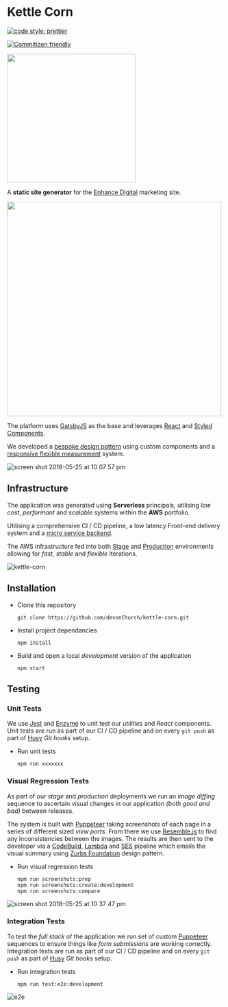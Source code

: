 # Kettle Corn

[![code style: prettier](https://img.shields.io/badge/code_style-prettier-ff69b4.svg)](https://github.com/prettier/prettier)

[![Commitizen friendly](https://img.shields.io/badge/commitizen-friendly-brightgreen.svg)](http://commitizen.github.io/cz-cli/)

<img src="https://user-images.githubusercontent.com/15273233/40571783-36e53f02-60f3-11e8-93ba-2e368b309067.jpg" height="auto" width="300"/>

A **static site generator** for the [Enhance Digital](https://enhancedigital.co.nz/) marketing site.

<img src="https://user-images.githubusercontent.com/15273233/40571793-66163f38-60f3-11e8-9b0b-16bcb9c7e6e7.png" height="auto" width="500"/>

The platform uses [GatsbyJS](https://www.gatsbyjs.org/) as the base and leverages [React](https://reactjs.org/) and [Styled Components](https://www.styled-components.com/).

We developed a [bespoke design pattern](https://enhancedigital.co.nz/styleguide/) using custom components and a [responsive flexible measurement](http://ami.responsivedesign.is/?url=https%3A%2F%2Fenhancedigital.co.nz%2F#) system.

![screen shot 2018-05-25 at 10 07 57 pm](https://user-images.githubusercontent.com/15273233/40571800-733eaa9c-60f3-11e8-81c1-433d28219024.png)


## Infrastructure

The application was generated using **Serverless** principals, utilising *low cost*, *performant* and *scalable* systems within the **AWS** portfolio.

Utilising a comprehensive CI / CD pipeline, a low latency Front-end delivery system and a [micro service backend](https://github.com/devonChurch/sausage-sizzle).

The AWS infrastructure fed into both [Stage](http://stage.enhancedigital.co.nz/) and [Production](https://enhancedigital.co.nz/) environments allowing for *fast*, *stable* and *flexible* iterations.

![kettle-corn](https://user-images.githubusercontent.com/15273233/40571816-b1b0344e-60f3-11e8-83b6-1715874c9339.png)


## Installation

* Clone this repository

  ```
  git clone https://github.com/devonChurch/kettle-corn.git
  ```

* Install project dependancies

  ```
  npm install
  ```

* Build and open a local _development_ version of the application

  ```
  npm start
  ```

## Testing


### Unit Tests

We use [Jest](https://facebook.github.io/jest/) and [Enzyme](http://airbnb.io/enzyme/) to unit test our *utilities* and *React* components. Unit tests are run as part of our CI / CD pipeline and on every `git push` as part of [Husy](https://www.npmjs.com/package/husky) *Git hooks* setup.

* Run unit tests

  ```
  npm run xxxxxxx
  ```


### Visual Regression Tests

As part of our *stage* and *production* deployments we run an *image diffing* sequence to ascertain visual changes in our application *(both good and bad)* between releases.

The system is built with [Puppeteer](https://github.com/GoogleChrome/puppeteer) taking screenshots of each page in a series of different sized *view ports*. From there we use [Resemble.js](http://huddleeng.github.io/Resemble.js/) to find any inconsistencies between the images. The results are then sent to the developer via a [CodeBuild](https://aws.amazon.com/codebuild/), [Lambda](https://aws.amazon.com/lambda/) and [SES](https://aws.amazon.com/ses/) pipeline which emails the visual summary using [Zurbs Foundation](https://foundation.zurb.com/emails/docs/) design pattern.

* Run visual regression tests

  ```
  npm run screenshots:prep
  npm run screenshots:create:development
  npm run screenshots:compare
  ```

![screen shot 2018-05-25 at 10 37 47 pm](https://user-images.githubusercontent.com/15273233/40571850-55b8f1c0-60f4-11e8-9ac6-8802794dd14d.png)


### Integration Tests

To test the *full stack* of the application we run set of custom [Puppeteer](https://github.com/GoogleChrome/puppeteer) sequences to ensure things like *form submissions* are working correctly. Integration tests are run as part of our CI / CD pipeline and on every `git push` as part of [Husy](https://www.npmjs.com/package/husky) *Git hooks* setup.

* Run integration tests

  ```
  npm run test:e2e:development
  ```

![e2e](https://user-images.githubusercontent.com/15273233/40571856-755d8482-60f4-11e8-9c65-53c08595c92b.gif)

